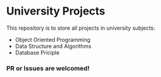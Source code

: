 # University Projects

This repository is to store all projects in university subjects:
- Object Oriented Programming
- Data Structure and Algorithms
- Database Priciple


### PR or Issues are welcomed! 
